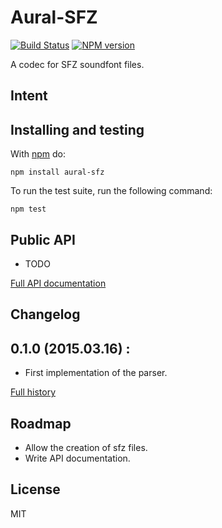 # Aural-SFZ

[![Build Status](https://travis-ci.org/kchapelier/aural-sfz.svg)](https://travis-ci.org/kchapelier/aural-sfz) [![NPM version](https://badge.fury.io/js/aural-sfz.svg)](http://badge.fury.io/js/aural-sfz)

A codec for SFZ soundfont files.

## Intent



## Installing and testing

With [npm](http://npmjs.org) do:

```
npm install aural-sfz
```

To run the test suite, run the following command:

```
npm test
```

## Public API

* TODO

[Full API documentation](https://github.com/kchapelier/aural-sfz/blob/master/API.md)

## Changelog

## 0.1.0 (2015.03.16) :

* First implementation of the parser.

[Full history](https://github.com/kchapelier/aural-sfz/blob/master/CHANGELOG.md)

## Roadmap

* Allow the creation of sfz files.
* Write API documentation.

## License

MIT
